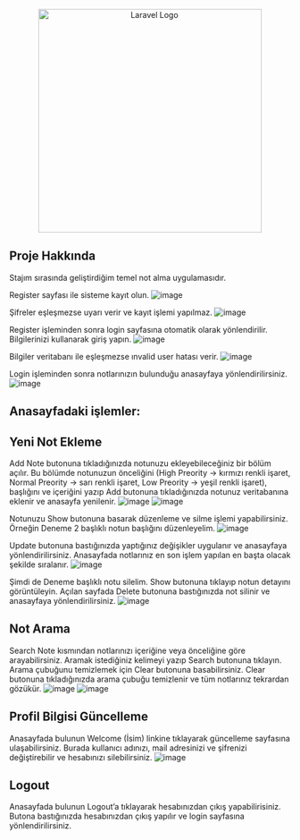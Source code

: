 <p align="center"><a href="https://laravel.com" target="_blank"><img src="https://raw.githubusercontent.com/laravel/art/master/logo-lockup/5%20SVG/2%20CMYK/1%20Full%20Color/laravel-logolockup-cmyk-red.svg" width="400" alt="Laravel Logo"></a></p>

## Proje Hakkında
Stajım sırasında geliştirdiğim temel not alma uygulamasıdır.

Register sayfası ile sisteme kayıt olun.
![image](https://github.com/berkantkaraca/NoteApp/assets/93256643/fb0ce72c-78f2-423c-8527-41a81133fc5a)

Şifreler eşleşmezse uyarı verir ve kayıt işlemi yapılmaz.
![image](https://github.com/berkantkaraca/NoteApp/assets/93256643/d011a94e-1840-4242-8c94-2b7cec107505)

Register işleminden sonra login sayfasına otomatik olarak yönlendirilir. Bilgilerinizi kullanarak giriş yapın.
![image](https://github.com/berkantkaraca/NoteApp/assets/93256643/c0e3b7d8-5b0f-4fff-bd5c-fd663efc8257)

Bilgiler veritabanı ile eşleşmezse ınvalid user hatası verir.
![image](https://github.com/berkantkaraca/NoteApp/assets/93256643/74656b7e-989f-4945-8e51-a3d7de272640)
 
Login işleminden sonra notlarınızın bulunduğu anasayfaya yönlendirilirsiniz. 
![image](https://github.com/berkantkaraca/NoteApp/assets/93256643/c2e806d7-23c0-44b0-bc7a-4b851762d2e5)

## Anasayfadaki işlemler:
## Yeni Not Ekleme
Add Note butonuna tıkladığınızda notunuzu ekleyebileceğiniz bir bölüm açılır. Bu bölümde notunuzun önceliğini (High Preority -> kırmızı renkli işaret, Normal Preority -> sarı renkli işaret, Low Preority -> yeşil renkli işaret), başlığını ve içeriğini yazıp Add butonuna tıkladığınızda notunuz veritabanına eklenir ve anasayfa yenilenir.
![image](https://github.com/berkantkaraca/NoteApp/assets/93256643/7a91b799-0a23-4e95-9585-97e0a6e2194d)
![image](https://github.com/berkantkaraca/NoteApp/assets/93256643/c4301c05-d636-4f3b-ba37-73a6e41b3bcf)

Notunuzu Show butonuna basarak düzenleme ve silme işlemi yapabilirsiniz. Örneğin Deneme 2 başlıklı notun başlığını düzenleyelim.
![image](https://github.com/berkantkaraca/NoteApp/assets/93256643/1a2b491b-ad38-49a1-a708-0c8dfa4ad424)

Update butonuna bastığınızda yaptığınız değişikler uygulanır ve anasayfaya yönlendirilirsiniz. Anasayfada notlarınız en son işlem yapılan en başta olacak şekilde sıralanır.
![image](https://github.com/berkantkaraca/NoteApp/assets/93256643/a0b3e895-0113-476f-9e43-639fe51fe0fa)

Şimdi de Deneme başlıklı notu silelim. Show butonuna tıklayıp notun detayını görüntüleyin. Açılan sayfada Delete butonuna bastığınızda not silinir ve anasayfaya yönlendirilirsiniz.
![image](https://github.com/berkantkaraca/NoteApp/assets/93256643/bf5ac666-566a-45cd-b42d-6f15a0fa0c55)

## Not Arama
Search Note kısmından notlarınızı içeriğine veya önceliğine göre arayabilirsiniz. Aramak istediğiniz kelimeyi yazıp Search butonuna tıklayın. Arama çubuğunu temizlemek için Clear butonuna basabilirsiniz. Clear butonuna tıkladığınızda arama çubuğu temizlenir ve tüm notlarınız tekrardan gözükür.
![image](https://github.com/berkantkaraca/NoteApp/assets/93256643/8ce3a0da-3ae4-4fba-ad24-a546bd5b9912)
![image](https://github.com/berkantkaraca/NoteApp/assets/93256643/04197363-969c-4fb0-83b3-db4a430e0675)

## Profil Bilgisi Güncelleme 
Anasayfada bulunun Welcome (İsim) linkine tıklayarak güncelleme sayfasına ulaşabilirsiniz. Burada kullanıcı adınızı, mail adresinizi ve şifrenizi değiştirebilir ve hesabınızı silebilirsiniz.
![image](https://github.com/berkantkaraca/NoteApp/assets/93256643/06aee700-0194-48b2-8710-b3de1096f120)

## Logout
Anasayfada bulunun Logout’a tıklayarak hesabınızdan çıkış yapabilirisiniz. Butona bastığınızda hesabınızdan çıkış yapılır ve login sayfasına yönlendirilirsiniz.
